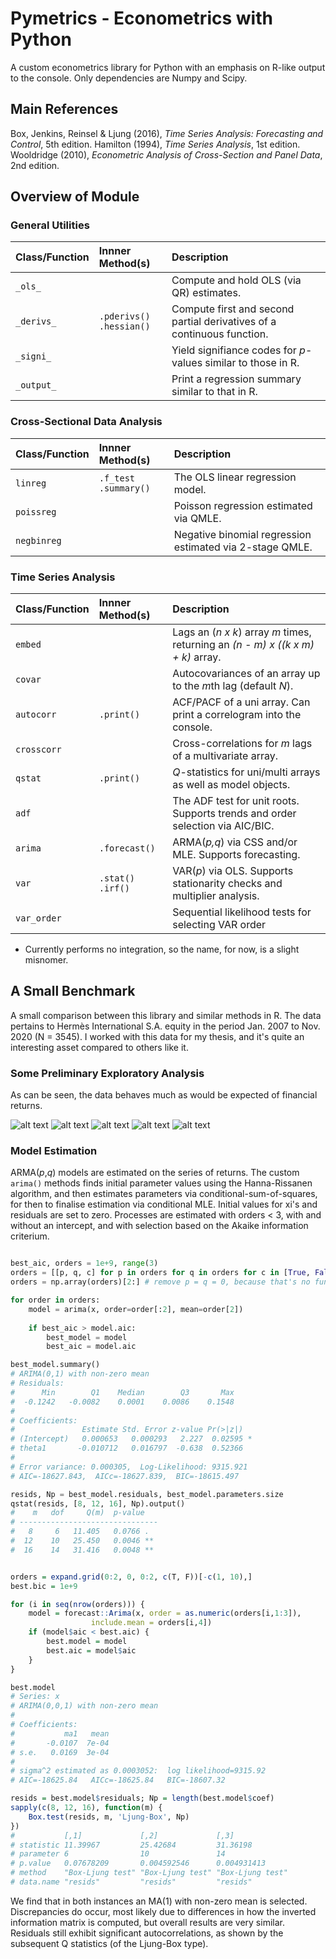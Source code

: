 # Pymetrics - Econometrics with Python

A custom econometrics library for Python with an emphasis on R-like output to
the console. Only dependencies are Numpy and Scipy. 

## Main References

Box, Jenkins, Reinsel & Ljung (2016), *Time Series Analysis: Forecasting and
Control*, 5th edition.  Hamilton (1994), *Time Series Analysis*, 1st edition.
Wooldridge (2010), *Econometric Analysis of Cross-Section and Panel Data*, 2nd
edition.


## Overview of Module

### General Utilities

| Class/Function  | Innner Method(s)                | Description                                                            |
| :-------------- | :------------------------------ | :--------------------------------------------------------------------- |
| `_ols_`         |                                 | Compute and hold OLS (via QR) estimates.                               |
| `_derivs_`      | `.pderivs()` <br/> `.hessian()` | Compute first and second partial derivatives of a continuous function. |
| `_signi_`       |                                 | Yield signifiance codes for *p*-values similar to those in R.          |
| `_output_`      |                                 | Print a regression summary similar to that in R.                       |

### Cross-Sectional Data Analysis

| Class/Function | Innner Method(s)             | Description                                              |
| :------------- | :--------------------------- | :------------------------------------------------------- |
| `linreg`       | `.f_test` <br/> `.summary()` | The OLS linear regression model.                         |
| `poissreg`     |                              | Poisson regression estimated via QMLE.                   |
| `negbinreg`    |                              | Negative binomial regression estimated via 2-stage QMLE. |

### Time Series Analysis

| Class/Function | Innner Method(s)         | Description                                                                      |
| :------------- | :----------------------- | :------------------------------------------------------------------------------- |
| `embed`        |                          | Lags an (*n x k*) array *m* times, returning an *(n - m) x ((k x m) + k)* array. |
| `covar`        |                          | Autocovariances of an array up to the *m*th lag (default *N*).                   |
| `autocorr`     | `.print()`               | ACF/PACF of a uni array. Can print a correlogram into the console.               |
| `crosscorr`    |                          | Cross-correlations for *m* lags of a multivariate array.                         |
| `qstat`        | `.print()`               |  *Q*-statistics for uni/multi arrays as well as model objects.                   |
| `adf`          |                          | The ADF test for unit roots. Supports trends and order selection via AIC/BIC.    |
| `arima`        | `.forecast()`            | ARMA(*p,q*) via CSS and/or MLE. Supports forecasting.                            |
| `var`          | `.stat()` <br/> `.irf()` | VAR(*p*) via OLS. Supports stationarity checks and multiplier analysis.          |
| `var_order`    |                          | Sequential likelihood tests for selecting VAR order                              |

* Currently performs no integration, so the name, for now, is a slight misnomer.

## A Small Benchmark

A small comparison between this library and similar methods in R. The data pertains to Hermès International S.A. equity in the period Jan. 2007 to Nov. 2020 (N = 3545). I worked with this data for my thesis, and it's quite an interesting asset compared to others like it.

### Some Preliminary Exploratory Analysis

As can be seen, the data behaves much as would be expected of financial returns.

![alt text](https://github.com/mhoirup/pymetrics/blob/master/plots/lineplot.png?raw=true)
![alt text](https://github.com/mhoirup/pymetrics/blob/master/plots/returns.png?raw=true)
![alt text](https://github.com/mhoirup/pymetrics/blob/master/plots/histogram.png?raw=true)
![alt text](https://github.com/mhoirup/pymetrics/blob/master/plots/ecdf.png?raw=true)
![alt text](https://github.com/mhoirup/pymetrics/blob/master/plots/correlations.png?raw=true)


### Model Estimation

ARMA(*p*,*q*) models are estimated on the series of returns. The custom `arima()` methods finds initial parameter values using the Hanna-Rissanen algorithm, and then estimates parameters via conditional-sum-of-squares, for then to finalise estimation via conditional MLE. Initial values for xi's and residuals are set to zero. Processes are estimated with orders < 3, with and without an intercept, and with selection based on the Akaike information criterium.

```python

best_aic, orders = 1e+9, range(3)
orders = [[p, q, c] for p in orders for q in orders for c in [True, False]]
orders = np.array(orders)[2:] # remove p = q = 0, because that's no fun

for order in orders:
    model = arima(x, order=order[:2], mean=order[2])
    
    if best_aic > model.aic:
        best_model = model
        best_aic = model.aic

best_model.summary()
# ARIMA(0,1) with non-zero mean
# Residuals:
#      Min        Q1    Median        Q3       Max
#  -0.1242   -0.0082    0.0001    0.0086    0.1548
#
# Coefficients:
#               Estimate Std. Error z-value Pr(>|z|)
# (Intercept)   0.000653   0.000293   2.227  0.02595 *
# theta1       -0.010712   0.016797  -0.638  0.52366
#
# Error variance: 0.000305,  Log-Likelihood: 9315.921
# AIC=-18627.843,  AICc=-18627.839,  BIC=-18615.497

resids, Np = best_model.residuals, best_model.parameters.size
qstat(resids, [8, 12, 16], Np).output()
#    m   dof     Q(m)  p-value
# -------------------------------
#   8     6   11.405   0.0766 .
#  12    10   25.450   0.0046 **
#  16    14   31.416   0.0048 **

```

```R

orders = expand.grid(0:2, 0, 0:2, c(T, F))[-c(1, 10),] 
best.bic = 1e+9

for (i in seq(nrow(orders))) {
    model = forecast::Arima(x, order = as.numeric(orders[i,1:3]),
                  include.mean = orders[i,4])
    if (model$aic < best.aic) {
        best.model = model
        best.aic = model$aic
    }
}

best.model
# Series: x
# ARIMA(0,0,1) with non-zero mean
#
# Coefficients:
#           ma1   mean
#       -0.0107  7e-04
# s.e.   0.0169  3e-04
#
# sigma^2 estimated as 0.0003052:  log likelihood=9315.92
# AIC=-18625.84   AICc=-18625.84   BIC=-18607.32

resids = best.model$residuals; Np = length(best.model$coef)
sapply(c(8, 12, 16), function(m) {
    Box.test(resids, m, 'Ljung-Box', Np)
})
#           [,1]             [,2]             [,3]
# statistic 11.39967         25.42684         31.36198
# parameter 6                10               14
# p.value   0.07678209       0.004592546      0.004931413
# method    "Box-Ljung test" "Box-Ljung test" "Box-Ljung test"
# data.name "resids"         "resids"         "resids"

```

We find that in both instances an MA(1) with non-zero mean is selected. Discrepancies do occur, most likely due to differences in how the inverted information matrix is computed, but overall results are very similar. Residuals still exhibit significant autocorrelations, as shown by the subsequent Q statistics (of the Ljung-Box type).




